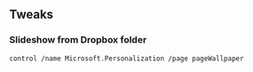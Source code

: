 ## Tweaks

### Slideshow from Dropbox folder
```control /name Microsoft.Personalization /page pageWallpaper```